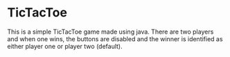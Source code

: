 # TicTacToe

This is a simple TicTacToe game made using java. There are two players and when one wins, the buttons are disabled and the winner is identified as either player one or player two (default).

